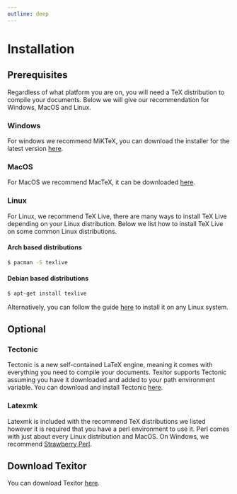```yaml
---
outline: deep
---
```


# Installation

## Prerequisites

Regardless of what platform you are on, you will need a TeX distribution to compile your documents. Below we will give our recommendation for Windows, MacOS and Linux.

### Windows

For windows we recommend MiKTeX, you can download the installer for the latest version [here](https://miktex.org/download).

### MacOS

For MacOS we recommend MacTeX, it can be downloaded [here](https://www.tug.org/mactex/mactex-download.html).

### Linux

For Linux, we recommend TeX Live, there are many ways to install TeX Live depending on your Linux distribution. Below we list how to install TeX Live on some common Linux distributions.

#### Arch based distributions

```sh
$ pacman -S texlive
```

#### Debian based distributions

```sh
$ apt-get install texlive
```

Alternatively, you can follow the guide [here](https://www.tug.org/texlive/quickinstall.html) to install it on any Linux system.

## Optional

### Tectonic

Tectonic is a new self-contained LaTeX engine, meaning it comes with everything you need to compile your documents. Texitor supports Tectonic assuming you have it downloaded and added to your path environment variable. You can download and install Tectonic [here](https://tectonic-typesetting.github.io/en-US/install.html).

### Latexmk

Latexmk is included with the recommend TeX distributions we listed however it is required that you have a perl environment to use it. Perl comes with just about every Linux distribution and MacOS. On Windows, we recommend [Strawberry Perl](https://strawberryperl.com/).

## Download Texitor

You can download Texitor [here](https://texitor-app.netlify.app/).
